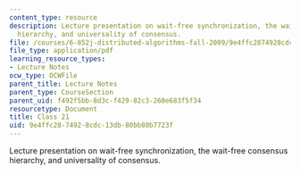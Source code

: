 ```yaml
---
content_type: resource
description: Lecture presentation on wait-free synchronization, the wait-free consensus
  hierarchy, and universality of consensus.
file: /courses/6-852j-distributed-algorithms-fall-2009/9e4ffc2874928cdc13db80bb80b7723f_MIT6_852JF09_lec21.pdf
file_type: application/pdf
learning_resource_types:
- Lecture Notes
ocw_type: OCWFile
parent_title: Lecture Notes
parent_type: CourseSection
parent_uid: f492f5bb-8d3c-f429-82c3-260e683f5f34
resourcetype: Document
title: Class 21
uid: 9e4ffc28-7492-8cdc-13db-80bb80b7723f
---
```

Lecture presentation on wait-free synchronization, the wait-free consensus hierarchy, and universality of consensus.

